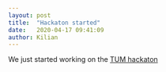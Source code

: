 ```yaml
---
layout: post
title:  "Hackaton started"
date:   2020-04-17 09:41:09
author: Kilian
---
```


We just started working on the [TUM hackaton](https://covid19.hackatum.com)

